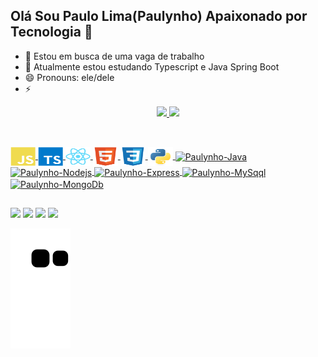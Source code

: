 ## Olá Sou Paulo Lima(Paulynho) Apaixonado por Tecnologia 👋



- 🔭 Estou em busca de uma vaga de trabalho
- 🌱 Atualmente estou estudando Typescript e Java Spring Boot
- 😄 Pronouns: ele/dele
- ⚡ 

<div align="center">
  <a href="https://github.com/Paulynho-lima">
  <img height="140em" src="https://github-readme-stats.vercel.app/api?username=Paulynho-lima&show_icons=true&theme=tokyonight&include_all_commits=true&count_private=true"/>
  <img height="140em" src="https://github-readme-stats.vercel.app/api/top-langs/?username=Paulynho-lima&layout=compact&langs_count=7&theme=merko"/>
</div>
  
  ##

<div style="display: inline_block"><br>
  <img align="center" alt="Paulynho-Js" height="30" width="40" src="https://raw.githubusercontent.com/devicons/devicon/master/icons/javascript/javascript-plain.svg">
  <img align="center" alt="Paulynho-Ts" height="30" width="40" src="https://raw.githubusercontent.com/devicons/devicon/master/icons/typescript/typescript-plain.svg">
  <img align="center" alt="Paulynho-React" height="30" width="40" src="https://raw.githubusercontent.com/devicons/devicon/master/icons/react/react-original.svg">
  <img align="center" alt="Paulynho-HTML" height="30" width="40" src="https://raw.githubusercontent.com/devicons/devicon/master/icons/html5/html5-original.svg">
  <img align="center" alt="Paulynho-CSS" height="30" width="40" src="https://raw.githubusercontent.com/devicons/devicon/master/icons/css3/css3-original.svg">
  <img align="center" alt="Paulynho-Python" height="30" width="40" src="https://raw.githubusercontent.com/devicons/devicon/master/icons/python/python-original.svg">
  <img align="center" alt="Paulynho-Java" height="30" width="40"  
src="https://cdn.jsdelivr.net/gh/devicons/devicon/icons/java/java-original.svg" />
  <img align="center" alt="Paulynho-Nodejs" height="30" width="40"
src="https://cdn.jsdelivr.net/gh/devicons/devicon/icons/nodejs/nodejs-original.svg" />
  <img align="center" alt="Paulynho-Express" height="30" width="40"
src="https://cdn.jsdelivr.net/gh/devicons/devicon/icons/express/express-original.svg" />
  <img align="center" alt="Paulynho-MySqql" height="30" width="40"
src="https://cdn.jsdelivr.net/gh/devicons/devicon/icons/mysql/mysql-original.svg" />
  <img align="center" alt="Paulynho-MongoDb" height="30" width="40"
src="https://cdn.jsdelivr.net/gh/devicons/devicon/icons/mongodb/mongodb-original.svg" />

  ##
  
   
<div> 
  <a href="https://www.linkedin.com/in/paulo-lima/" target="_blank"><img src="https://img.shields.io/badge/-LinkedIn-%230077B5?style=for-the-badge&logo=linkedin&logoColor=white" target="_blank"></a> 
  <a href="https://instagram.com/paulynho_lima_lima" target="_blank"><img src="https://img.shields.io/badge/-Instagram-%23E4405F?style=for-the-badge&logo=instagram&logoColor=white" target="_blank"></a>
 <a href="" target="_blank"><img src="https://img.shields.io/badge/Discord-7289DA?style=for-the-badge&logo=discord&logoColor=white" target="_blank"></a> 
  <a href = "mailto:paulynhofranciscolima@gmail.com"><img src="https://img.shields.io/badge/-Gmail-%23333?style=for-the-badge&logo=gmail&logoColor=white" target="_blank"></a>
  
 
  ![Snake animation](https://github.com/Paulynho-lima/Paulynho-lima/blob/output/github-contribution-grid-snake.svg)
 
</div>

